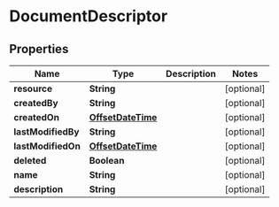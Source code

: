 
# DocumentDescriptor

## Properties
Name | Type | Description | Notes
------------ | ------------- | ------------- | -------------
**resource** | **String** |  |  [optional]
**createdBy** | **String** |  |  [optional]
**createdOn** | [**OffsetDateTime**](OffsetDateTime.md) |  |  [optional]
**lastModifiedBy** | **String** |  |  [optional]
**lastModifiedOn** | [**OffsetDateTime**](OffsetDateTime.md) |  |  [optional]
**deleted** | **Boolean** |  |  [optional]
**name** | **String** |  |  [optional]
**description** | **String** |  |  [optional]



